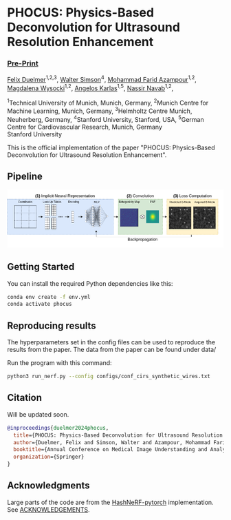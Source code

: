 # PHOCUS: Physics-Based Deconvolution for Ultrasound Resolution Enhancement
### [Pre-Print](https://arxiv.org/abs/2408.03657)

[Felix Duelmer](https://www.cs.cit.tum.de/camp/members/felix-duelmer/)<sup>1,2,3</sup>,
[Walter Simson](https://waltersimson.com/)<sup>4</sup>,
[Mohammad Farid Azampour](https://www.cs.cit.tum.de/camp/members/mohammad-farid-azampour/)<sup>1,2</sup>,
[Magdalena Wysocki](https://www.cs.cit.tum.de/camp/members/magdalena-wysocki/)<sup>1,2</sup>,
[Angelos Karlas](https://scholar.google.com/citations?user=_LVqCgQAAAAJ&hl=en)<sup>1,5</sup>,
[Nassir Navab](https://www.cs.cit.tum.de/camp/members/cv-nassir-navab/nassir-navab/)<sup>1,2</sup>,
 
 <sup>1</sup>Technical University of Munich, Munich, Germany, <sup>2</sup>Munich Centre for Machine Learning, Munich, Germany, <sup>3</sup>Helmholtz Centre Munich, Neuherberg, Germany,  <sup>4</sup>Stanford University, Stanford, USA, <sup>5</sup>German Centre for Cardiovascular Research, Munich, Germany <br>
Stanford University


This is the official implementation of the paper "PHOCUS: Physics-Based Deconvolution for Ultrasound Resolution Enhancement".

## Pipeline
<img src='gfx/Network_structure.png'/>


## Getting Started

You can install the required Python dependencies like this:

```bash
conda env create -f env.yml
conda activate phocus
```

## Reproducing results

The hyperparameters set in the config files can be used to reproduce the results from the paper. The data from the paper can be found under data/

Run the program with this command:

```bash
python3 run_nerf.py --config configs/conf_cirs_synthetic_wires.txt
```

## Citation 

Will be updated soon.

```Bibtex
@inproceedings{duelmer2024phocus,
  title={PHOCUS: Physics-Based Deconvolution for Ultrasound Resolution Enhancement},
  author={Duelmer, Felix and Simson, Walter and Azampour, Mohammad Farid and Wysocki, Magdalena and Karlas, Angelos and Navab, Nassir},
  booktitle={Annual Conference on Medical Image Understanding and Analysis},
  organization={Springer}
}
```

## Acknowledgments

Large parts of the code are from the [HashNeRF-pytorch](https://github.com/yashbhalgat/HashNeRF-pytorch) implementation. See [ACKNOWLEDGEMENTS](ACKNOWLEDGEMENTS).